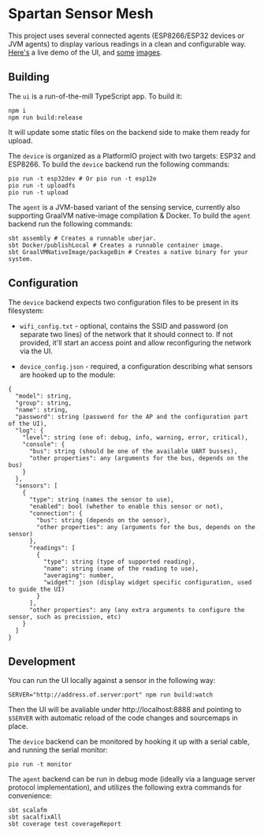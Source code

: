 # Spartan Sensor Mesh

This project uses several connected agents (ESP8266/ESP32 devices or JVM agents) to display various readings in a clean and configurable way.
[Here's](http://ssn.idorobots.org) a live demo of the UI, and [some](./landscape.png) [images](./portrait.png).

## Building

The `ui` is a run-of-the-mill TypeScript app. To build it:

```
npm i
npm run build:release
```

It will update some static files on the backend side to make them ready for upload.

The `device` is organized as a PlatformIO project with two targets: ESP32 and ESP8266. To build the `device` backend run the following commands:

```
pio run -t esp32dev # Or pio run -t esp12e
pio run -t uploadfs
pio run -t upload
```

The `agent` is a JVM-based variant of the sensing service, currently also supporting GraalVM native-image compilation & Docker. To build the `agent` backend run the following commands:

```
sbt assembly # Creates a runnable uberjar.
sbt Docker/publishLocal # Creates a runnable container image.
sbt GraalVMNativeImage/packageBin # Creates a native binary for your system.
```

## Configuration

The `device` backend expects two configuration files to be present in its filesystem:

- `wifi_config.txt` - optional, contains the SSID and password (on separate two lines) of the network that it should connect to. If not provided, it'll start an access point and allow reconfiguring the network via the UI.

- `device_config.json` - required, a configuration describing what sensors are hooked up to the module:

```
{
  "model": string,
  "group": string,
  "name": string,
  "password": string (password for the AP and the configuration part of the UI),
  "log": {
    "level": string (one of: debug, info, warning, error, critical),
    "console": {
      "bus": string (should be one of the available UART busses),
      "other properties": any (arguments for the bus, depends on the bus)
    }
  },
  "sensors": [
    {
      "type": string (names the sensor to use),
      "enabled": bool (whether to enable this sensor or not),
      "connection": {
        "bus": string (depends on the sensor),
        "other properties": any (arguments for the bus, depends on the sensor)
      },
      "readings": [
        {
          "type": string (type of supported reading),
          "name": string (name of the reading to use),
          "averaging": number,
          "widget": json (display widget specific configuration, used to guide the UI)
        }
      ],
      "other properties": any (any extra arguments to configure the sensor, such as precission, etc)
    }
  ]
}
```

## Development

You can run the UI locally against a sensor in the following way:

```
SERVER="http://address.of.server:port" npm run build:watch
```

Then the UI will be avaliable under http://localhost:8888 and pointing to `$SERVER` with automatic reload of the code changes and sourcemaps in place.

The `device` backend can be monitored by hooking it up with a serial cable, and running the serial monitor:

```
pio run -t monitor
```

The `agent` backend can be run in debug mode (ideally via a language server protocol implementation), and utilizes the following extra commands for convenience:

```
sbt scalafm
sbt sacalfixAll
sbt coverage test coverageReport
```
